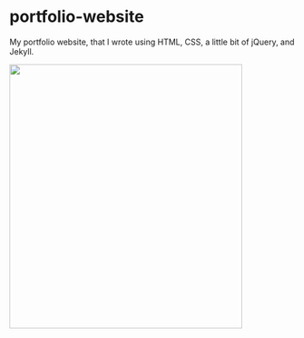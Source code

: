 # portfolio-website

My portfolio website, that I wrote using HTML, CSS, a little bit of jQuery, and Jekyll.

<img src="https://i.ibb.co/R7HWqv9/portfolio-project.png" width="410" height="465" />

